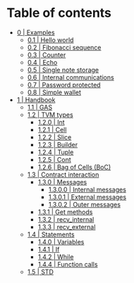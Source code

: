 # Table of contents
* [0 | Examples]()
  * [0.1 | Hello world](examples/hello_world/0.1_Hello_World.md)
  * [0.2 | Fibonacci sequence](examples/fibonacci_sequence/0.2_Fibonacci_sequence.md)
  * [0.3 | Counter]()
  * [0.4 | Echo](examples/echo/0.2_Echo.md)
  * [0.5 | Single note storage](examples/single_note_storage/0.5_Single_note_storage.md)
  * [0.6 | Internal communications]()
  * [0.7 | Password protected]()
  * [0.8 | Simple wallet]()
* [1 | Handbook]()
  * [1.1 | GAS]()
  * [1.2 | TVM types]()
    * [1.2.0 | Int]()
    * [1.2.1 | Cell]()
    * [1.2.2 | Slice]()
    * [1.2.3 | Builder]()
    * [1.2.4 | Tuple]()
    * [1.2.5 | Cont]()
    * [1.2.6 | Bag of Cells (BoC)]()
  * [1.3 | Contract interaction]()
    * [1.3.0 | Messages]()
      * [1.3.0.0 | Internal messages]()
      * [1.3.0.1 | External messages]()
      * [1.3.0.2 | Outer messages]()
    * [1.3.1 | Get methods]()
    * [1.3.2 | recv_internal]()
    * [1.3.3 | recv_external]()
  * [1.4 | Statements]()
    * [1.4.0 | Variables]()
    * [1.4.1 | If]()
    * [1.4.2 | While]()
    * [1.4.4 | Function calls]()
  * [1.5 | STD]()
